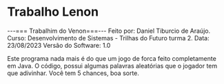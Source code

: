 # Trabalho Lenon
---=== Trabalhim do Venon===---
Feito por: Daniel Tiburcio de Araújo.
Curso: Desenvolvimento de Sistemas - Trilhas do Futuro turma 2.
Data: 23/08/2023
Versão do Software: 1.0

Este programa nada mais é do que um jogo de forca feito completamente em Java. O código, possui algumas palavras aleatórias que o jogador tem que adivinhar. Você tem 5 chances, boa sorte.